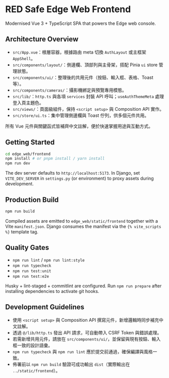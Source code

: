 # RED Safe Edge Web Frontend

Modernised Vue 3 + TypeScript SPA that powers the Edge web console.

## Architecture Overview

- `src/App.vue`：根層容器，根據路由 meta 切換 `AuthLayout` 或主框架 `AppShell`。
- `src/components/layout/`：側邊欄、頂部列與主骨架，搭配 Pinia `ui` store 管理狀態。
- `src/components/ui/`：整理後的共用元件（按鈕、輸入框、表格、Toast 等）。
- `src/components/cameras/`：攝影機綁定與預覽專用模態。
- `src/lib/`：`http.ts` 與各項 `services` 封裝 API 呼叫；`useAuthThemeMeta` 處理登入頁主題色。
- `src/views/`：頁面級組件，保持 `<script setup>` 與 Composition API 實作。
- `src/store/ui.ts`：集中管理側邊欄與 Toast 佇列，供多個元件共用。

所有 Vue 元件與關鍵函式皆補齊中文註解，便於快速掌握用途與互動方式。

## Getting Started

```bash
cd edge_web/frontend
npm install # or pnpm install / yarn install
npm run dev
```

The dev server defaults to `http://localhost:5173`. In Django, set `VITE_DEV_SERVER` in
`settings.py` (or environment) to proxy assets during development.

## Production Build

```bash
npm run build
```

Compiled assets are emitted to `edge_web/static/frontend` together with a Vite
`manifest.json`. Django consumes the manifest via the `{% vite_scripts %}` template tag.

## Quality Gates

- `npm run lint` / `npm run lint:style`
- `npm run typecheck`
- `npm run test:unit`
- `npm run test:e2e`

Husky + lint-staged + commitlint are configured. Run `npm run prepare` after installing
dependencies to activate git hooks.

## Development Guidelines

- 使用 `<script setup>` 與 Composition API 撰寫元件，新增邏輯時同步補充中文註解。
- 透過 `@/lib/http.ts` 發出 API 請求，可自動帶入 CSRF Token 與錯誤處理。
- 若需新增共用元件，請放在 `src/components/ui/`，並保留與現有按鈕、輸入框一致的設計語彙。
- `npm run typecheck` 與 `npm run lint` 應於提交前通過，確保編譯與風格一致。
- 佈署前以 `npm run build` 驗證可成功輸出 `dist`（實際輸出在 `../static/frontend`）。
